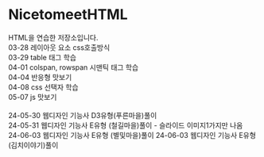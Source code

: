 # NicetomeetHTML
HTML을 연습한 저장소입니다.<br>
03-28 레이아웃 요소 css호출방식<br>
03-29 table 태그 학습<br>
04-01 colspan, rowspan 시맨틱 태그 학습<br>
04-04 반응형 맛보기<br>
04-08 css 선택자 학습<br>
05-07 js 맛보기<br>
<br>
24-05-30 웹디자인 기능사 D3유형(푸른마을)풀이<br>
24-05-31 웹디자인 기능사 E유형 (철길마을)풀이 - 슬라이드 이미지1가지만 나옴<br>
24-06-03 웹디자인 기능사 E유형 (별및마을)풀이
24-06-03 웹디자인 기능사 E유형 (김치이야기)풀이
